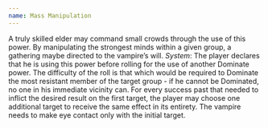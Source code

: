 ```yaml
---
name: Mass Manipulation
---
```


A truly skilled elder may command small crowds through the use of this power. By manipulating the strongest minds within a given group, a gathering maybe directed to the vampire’s will.
_System_: The player declares that he is using this power before rolling for the use of another Dominate power. The difficulty of the roll is that which would be required to Dominate the most resistant member of the target group - if he cannot be Dominated, no one in his immediate vicinity can. For every success past that needed to inflict the desired result on the first target, the player may choose one additional target to receive the same effect in its entirety. The vampire needs to make eye contact only with the initial target.